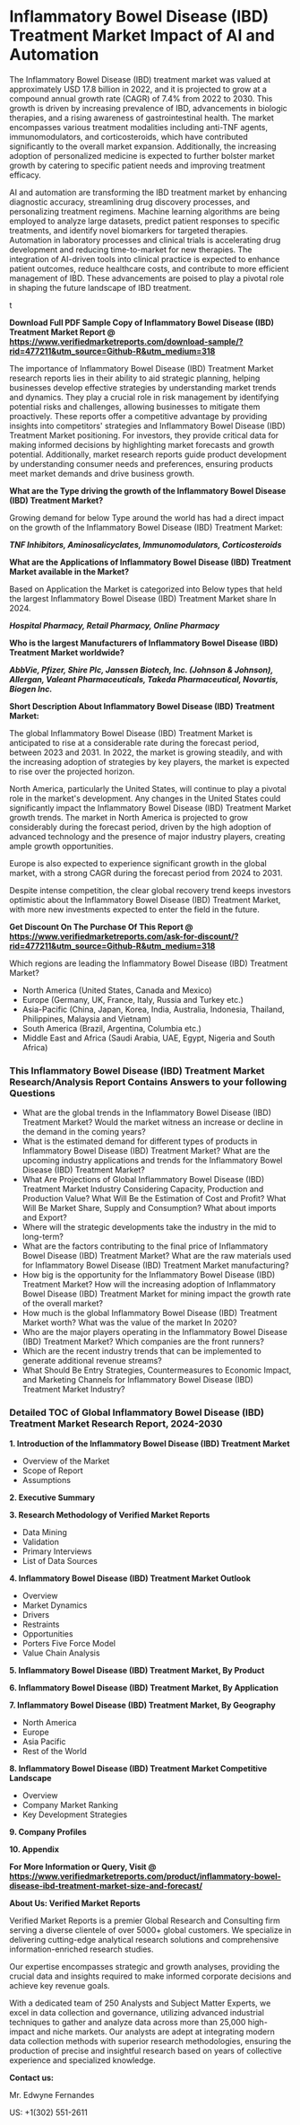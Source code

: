 <meta name="title" content="Global Inflammatory Bowel Disease (IBD) Treatment Market Impact of AI and Automation"><meta name="description" content="The Inflammatory Bowel Disease (IBD) treatment market was valued at approximately USD 17.8 billion in 2022, and it is projected to grow at a compound annual growth rat"><meta name="title" content="Inflammatory Bowel Disease (IBD) Treatment Market Size, Share, Scope, Trends, Growth, Opportunities, Analysis, Forecast"><h1>Inflammatory Bowel Disease (IBD) Treatment Market Impact of AI and Automation</h1><p>The Inflammatory Bowel Disease (IBD) treatment market was valued at approximately USD 17.8 billion in 2022, and it is projected to grow at a compound annual growth rate (CAGR) of 7.4% from 2022 to 2030. This growth is driven by increasing prevalence of IBD, advancements in biologic therapies, and a rising awareness of gastrointestinal health. The market encompasses various treatment modalities including anti-TNF agents, immunomodulators, and corticosteroids, which have contributed significantly to the overall market expansion. Additionally, the increasing adoption of personalized medicine is expected to further bolster market growth by catering to specific patient needs and improving treatment efficacy.</p><p>AI and automation are transforming the IBD treatment market by enhancing diagnostic accuracy, streamlining drug discovery processes, and personalizing treatment regimens. Machine learning algorithms are being employed to analyze large datasets, predict patient responses to specific treatments, and identify novel biomarkers for targeted therapies. Automation in laboratory processes and clinical trials is accelerating drug development and reducing time-to-market for new therapies. The integration of AI-driven tools into clinical practice is expected to enhance patient outcomes, reduce healthcare costs, and contribute to more efficient management of IBD. These advancements are poised to play a pivotal role in shaping the future landscape of IBD treatment.</p>t</p><p id="" class=""><strong>Download Full PDF Sample Copy of Inflammatory Bowel Disease (IBD) Treatment Market Report @ <a href="https://www.verifiedmarketreports.com/download-sample/?rid=477211&utm_source=Github-R&utm_medium=318" target="_blank">https://www.verifiedmarketreports.com/download-sample/?rid=477211&utm_source=Github-R&utm_medium=318</a></strong></p><p>The importance of&nbsp;Inflammatory Bowel Disease (IBD) Treatment Market research reports lies in their ability to aid strategic planning, helping businesses develop effective strategies by understanding market trends and dynamics. They play a crucial role in risk management by identifying potential risks and challenges, allowing businesses to mitigate them proactively. These reports offer a competitive advantage by providing insights into competitors' strategies and Inflammatory Bowel Disease (IBD) Treatment Market positioning. For investors, they provide critical data for making informed decisions by highlighting market forecasts and growth potential. Additionally, market research reports guide product development by understanding consumer needs and preferences, ensuring products meet market demands and drive business growth.</p><p><strong>What are the&nbsp;Type driving the growth of the Inflammatory Bowel Disease (IBD) Treatment Market?</strong></p><p id="" class="">Growing demand for below Type around the world has had a direct impact on the growth of the Inflammatory Bowel Disease (IBD) Treatment Market:</p><em><strong>TNF Inhibitors, Aminosalicyclates, Immunomodulators, Corticosteroids</strong></em></p><strong>What are the&nbsp;Applications&nbsp;of Inflammatory Bowel Disease (IBD) Treatment Market available in the Market?</strong></p><p id="" class="">Based on Application the Market is categorized into Below types that held the largest Inflammatory Bowel Disease (IBD) Treatment Market share In 2024.</p><em><strong>Hospital Pharmacy, Retail Pharmacy, Online Pharmacy</strong></em></p><strong>Who is the largest Manufacturers of Inflammatory Bowel Disease (IBD) Treatment Market worldwide?</strong></p><p><em><strong>AbbVie, Pfizer, Shire Plc, Janssen Biotech, Inc. (Johnson & Johnson), Allergan, Valeant Pharmaceuticals, Takeda Pharmaceutical, Novartis, Biogen Inc.</strong></em></p><p id="" class=""><strong>Short Description About Inflammatory Bowel Disease (IBD) Treatment Market:</strong></p><p>The global Inflammatory Bowel Disease (IBD) Treatment Market is anticipated to rise at a considerable rate during the forecast period, between 2023 and 2031. In 2022, the market is growing steadily, and with the increasing adoption of strategies by key players, the market is expected to rise over the projected horizon.</p><p>North America, particularly the United States, will continue to play a pivotal role in the market's development. Any changes in the United States could significantly impact the Inflammatory Bowel Disease (IBD) Treatment Market growth trends. The market in North America is projected to grow considerably during the forecast period, driven by the high adoption of advanced technology and the presence of major industry players, creating ample growth opportunities.</p><p>Europe is also expected to experience significant growth in the global market, with a strong CAGR during the forecast period from 2024 to 2031.</p><p>Despite intense competition, the clear global recovery trend keeps investors optimistic about the Inflammatory Bowel Disease (IBD) Treatment Market, with more new investments expected to enter the field in the future.</p><p id="" class=""><strong>Get Discount On The Purchase Of This Report @ <a href="https://www.verifiedmarketreports.com/ask-for-discount/?rid=477211&utm_source=Github-R&utm_medium=318" target="_blank">https://www.verifiedmarketreports.com/ask-for-discount/?rid=477211&utm_source=Github-R&utm_medium=318</a></strong></p>Which regions are leading the Inflammatory Bowel Disease (IBD) Treatment Market?</p><ul><li>North America (United States, Canada and Mexico)</li><li>Europe (Germany, UK, France, Italy, Russia and Turkey etc.)</li><li>Asia-Pacific (China, Japan, Korea, India, Australia, Indonesia, Thailand, Philippines, Malaysia and Vietnam)</li><li>South America (Brazil, Argentina, Columbia etc.)</li><li>Middle East and Africa (Saudi Arabia, UAE, Egypt, Nigeria and South Africa)</li></ul><h3 id="" class="">This Inflammatory Bowel Disease (IBD) Treatment Market Research/Analysis Report Contains Answers to your following Questions</h3><ul><li>What are the global trends in the Inflammatory Bowel Disease (IBD) Treatment Market? Would the market witness an increase or decline in the demand in the coming years?</li><li>What is the estimated demand for different types of products in Inflammatory Bowel Disease (IBD) Treatment Market? What are the upcoming industry applications and trends for the Inflammatory Bowel Disease (IBD) Treatment Market?</li><li>What Are Projections of Global Inflammatory Bowel Disease (IBD) Treatment Market Industry Considering Capacity, Production and Production Value? What Will Be the Estimation of Cost and Profit? What Will Be Market Share, Supply and Consumption? What about imports and Export?</li><li>Where will the strategic developments take the industry in the mid to long-term?</li><li>What are the factors contributing to the final price of Inflammatory Bowel Disease (IBD) Treatment Market? What are the raw materials used for Inflammatory Bowel Disease (IBD) Treatment Market manufacturing?</li><li>How big is the opportunity for the Inflammatory Bowel Disease (IBD) Treatment Market? How will the increasing adoption of Inflammatory Bowel Disease (IBD) Treatment Market for mining impact the growth rate of the overall market?</li><li>How much is the global Inflammatory Bowel Disease (IBD) Treatment Market worth? What was the value of the market In 2020?</li><li>Who are the major players operating in the Inflammatory Bowel Disease (IBD) Treatment Market? Which companies are the front runners?</li><li>Which are the recent industry trends that can be implemented to generate additional revenue streams?</li><li>What Should Be Entry Strategies, Countermeasures to Economic Impact, and Marketing Channels for Inflammatory Bowel Disease (IBD) Treatment Market Industry?</li></ul><h3 id="" class="">Detailed TOC of Global Inflammatory Bowel Disease (IBD) Treatment Market Research Report, 2024-2030</h3><p id="" class=""><strong>1. Introduction of the Inflammatory Bowel Disease (IBD) Treatment Market</strong></p><ul><li>Overview of the Market</li><li>Scope of Report</li><li>Assumptions</li></ul><p id="" class=""><strong>2. Executive Summary</strong></p><p id="" class=""><strong>3. Research Methodology of Verified Market Reports</strong></p><ul><li>Data Mining</li><li>Validation</li><li>Primary Interviews</li><li>List of Data Sources</li></ul><p id="" class=""><strong>4. Inflammatory Bowel Disease (IBD) Treatment Market Outlook</strong></p><ul><li>Overview</li><li>Market Dynamics</li><li>Drivers</li><li>Restraints</li><li>Opportunities</li><li>Porters Five Force Model</li><li>Value Chain Analysis</li></ul><p id="" class=""><strong>5. Inflammatory Bowel Disease (IBD) Treatment Market, By Product</strong></p><p id="" class=""><strong>6. Inflammatory Bowel Disease (IBD) Treatment Market, By Application</strong></p><p id="" class=""><strong>7. Inflammatory Bowel Disease (IBD) Treatment Market, By Geography</strong></p><ul><li>North America</li><li>Europe</li><li>Asia Pacific</li><li>Rest of the World</li></ul><p id="" class=""><strong>8. Inflammatory Bowel Disease (IBD) Treatment Market Competitive Landscape</strong></p><ul><li>Overview</li><li>Company Market Ranking</li><li>Key Development Strategies</li></ul><p id="" class=""><strong>9. Company Profiles</strong></p><p id="" class=""><strong>10. Appendix</strong></p><p id="" class=""><strong>For More Information or Query, Visit @ <a href="https://www.verifiedmarketreports.com/product/inflammatory-bowel-disease-ibd-treatment-market-size-and-forecast/" target="_blank">https://www.verifiedmarketreports.com/product/inflammatory-bowel-disease-ibd-treatment-market-size-and-forecast/</a></strong></p><p id="" class=""><strong>About Us: Verified Market Reports</strong></p><p id="" class="">Verified Market Reports is a premier Global Research and Consulting firm serving a diverse clientele of over 5000+ global customers. We specialize in delivering cutting-edge analytical research solutions and comprehensive information-enriched research studies.</p><p id="" class="">Our expertise encompasses strategic and growth analyses, providing the crucial data and insights required to make informed corporate decisions and achieve key revenue goals.</p><p id="" class="">With a dedicated team of 250 Analysts and Subject Matter Experts, we excel in data collection and governance, utilizing advanced industrial techniques to gather and analyze data across more than 25,000 high-impact and niche markets. Our analysts are adept at integrating modern data collection methods with superior research methodologies, ensuring the production of precise and insightful research based on years of collective experience and specialized knowledge.</p><p id="" class=""><strong>Contact us:</strong></p><p id="" class="">Mr. Edwyne Fernandes</p><p id="" class="">US: +1(302) 551-2611</p>